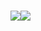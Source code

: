 ### 
<img src="https://media.giphy.com/media/LQiuNoMoM4iFWaJS9X/giphy.gif"><img src="https://media.giphy.com/media/aNEDbjEGn9y6CjgIJg/giphy.gif">


<!--
**ichebotarev/ichebotarev** is a ✨ _special_ ✨ repository because its `README.md` (this file) appears on your GitHub profile.

Here are some ideas to get you started:

- 🔭 I’m currently working on ...
- 🌱 I’m currently learning ...
- 👯 I’m looking to collaborate on ...
- 🤔 I’m looking for help with ...
- 💬 Ask me about ...
- 📫 How to reach me: ...
- 😄 Pronouns: ...
- ⚡ Fun fact: ...
-->
